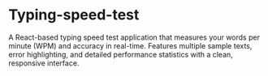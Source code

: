 # Typing-speed-test
A React-based typing speed test application that measures your words per minute (WPM) and accuracy in real-time. Features multiple sample texts, error highlighting, and detailed performance statistics with a clean, responsive interface.
